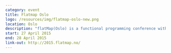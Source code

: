 ```yaml
---
category: event
title: Flatmap Oslo
logo: /resources/img/flatmap-oslo-new.png
location: Oslo
description: "flatMap(Oslo) is a functional programming conference with focus on Scala and the Java Virtual Machine"
start: 27 April 2015
end: 28 April 2015
link-out: http://2015.flatmap.no/
---
```


